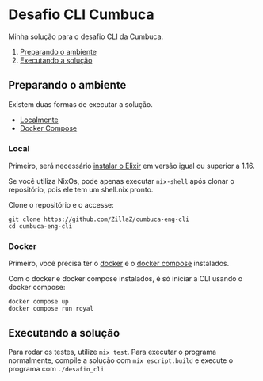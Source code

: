 # Desafio CLI Cumbuca
Minha solução para o desafio CLI da Cumbuca.

1. [Preparando o ambiente](#preparando-o-ambiente)
2. [Executando a solução](#executando-a-solução)

## Preparando o ambiente
Existem duas formas de executar a solução.
- [Localmente](#local)
- [Docker Compose](#docker)

### Local
Primeiro, será necessário [instalar o Elixir](https://elixir-lang.org/install.html)
em versão igual ou superior a 1.16.

Se você utiliza NixOs, pode apenas executar `nix-shell` após clonar o repositório, pois ele tem um shell.nix pronto.

Clone o repositório e o accesse:
```
git clone https://github.com/ZillaZ/cumbuca-eng-cli
cd cumbuca-eng-cli
```

### Docker
Primeiro, você precisa ter o [docker](https://docs.docker.com/desktop/install/linux-install) e o [docker compose](https://docs.docker.com/compose/install) instalados.

Com o docker e docker compose instalados, é só iniciar a CLI usando o docker compose:
```
docker compose up
docker compose run royal
```

## Executando a solução

Para rodar os testes, utilize `mix test`. Para executar o programa normalmente, compile a solução com `mix escript.build` e execute o programa com `./desafio_cli`
